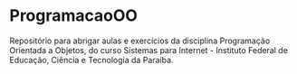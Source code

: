 # ProgramacaoOO
Repositório para abrigar aulas e exercícios da disciplina Programação Orientada a Objetos, do curso Sistemas para Internet - Instituto Federal de Educação, Ciência e Tecnologia da Paraíba.

